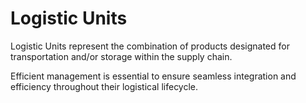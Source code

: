 # Logistic Units 

Logistic Units represent the combination of products designated for transportation and/or storage within the supply chain. 

Efficient management is essential to ensure seamless integration and efficiency throughout their logistical lifecycle.
